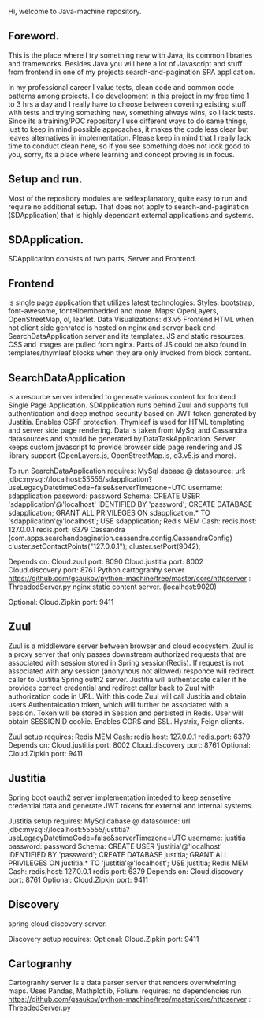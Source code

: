 Hi, welcome to Java-machine repository.

## Foreword.

This is the place where I try something new with Java, its common libraries and frameworks. Besides Java you will here a lot of Javascript and stuff from frontend in one of my projects search-and-pagination SPA application.

In my professional career I value tests, clean code and common code patterns among projects. I do development in this project in my free time 1 to 3 hrs a day and I really have to choose between covering existing stuff with tests and trying something new, something always wins, so I lack tests. Since its a training/POC repository I use different ways to do same things, just to keep in mind possible approaches, it makes the code less clear but leaves alternatives in implementation. Please keep in mind that I really lack time to conduct clean here, so if you see something does not look good to you, sorry, its a place where learning and concept proving is in focus.

## Setup and run.

Most of the repository modules are selfexplanatory, quite easy to run and require no additional setup. That does not apply to search-and-pagination (SDApplication) that is highly dependant external applications and systems.

## SDApplication.

SDApplication consists of two parts, Server and Frontend.

## Frontend
is single page application that utilizes latest technologies:
	Styles: bootstrap, font-awesome, fontelloembedded and more.
	Maps: OpenLayers, OpenStreetMap, ol, leaflet.
	Data Visualizations: d3.v5
Frontend HTML when not client side genrated is hosted on nginx and server back end SearchDataApplication server and its templates.
JS and static resources, CSS and images are pulled from nginx.
Parts of JS could be also found in templates/thymleaf blocks when they are only invoked from block content.

## SearchDataApplication
is a resource server intended to generate various content for frontend Single Page Application. SDApplication runs behind Zuul and supports full authentication and deep method security based on JWT token generated by Justitia. Enables CSRF protection. Thymleaf is used for HTML templating and server side page rendering. Data is taken from MySql and Cassandra datasources and should be generated by DataTaskApplication. Server keeps custom javascript to provide browser side page rendering and JS library support (OpenLayers.js, OpenStreetMap.js, d3.v5.js and more).

To run SearchDataApplication requires:
MySql dabase @ datasource:
	url: jdbc:mysql://localhost:55555/sdapplication?useLegacyDatetimeCode=false&serverTimezone=UTC
	username: sdapplication
	password: password
	Schema:
		CREATE USER 'sdapplication'@'localhost' IDENTIFIED BY 'password';
		CREATE DATABASE sdapplication;
		GRANT ALL PRIVILEGES ON sdapplication.* TO 'sdapplication'@'localhost';
		USE sdapplication;
Redis MEM Cash:
	redis.host: 127.0.0.1
	redis.port: 6379
Cassandra (com.apps.searchandpagination.cassandra.config.CassandraConfig)
	cluster.setContactPoints("127.0.0.1");
    cluster.setPort(9042);

Depends on:
	Cloud.zuul port: 8090
	Cloud.justitia port: 8002
	Cloud.discovery port: 8761
	Python cartogranhy server https://github.com/gsaukov/python-machine/tree/master/core/httpserver : ThreadedServer.py
	nginx static content server. (localhost:9020)

Optional:
	Cloud.Zipkin port: 9411

## Zuul

Zuul is a middleware server between browser and cloud ecosystem. Zuul is a proxy server that only passes downstream authorized requests that are associated with session stored in Spring session(Redis). If request is not associated with any session (anonynous not allowed) responce will redirect caller to Justitia Spring outh2 server. Justitia will authentacate caller if he provides correct credential and redirect caller back to Zuul with authorization code in URL. With this code Zuul will call Justitia and obtain users Authentaication token, which will further be associated with a session. Token will be stored in Session and persisted in Redis. User will obtain SESSIONID cookie. Enables CORS and SSL. Hystrix, Feign clients.

Zuul setup requires:
Redis MEM Cash:
	redis.host: 127.0.0.1
	redis.port: 6379
Depends on:
	Cloud.justitia port: 8002
	Cloud.discovery port: 8761
Optional:
	Cloud.Zipkin port: 9411

## Justitia
Spring boot oauth2 server implementation inteded to keep sensetive credential data and generate JWT tokens for external and internal systems.

Justitia setup requires:
MySql dabase @ datasource:
    url: jdbc:mysql://localhost:55555/justitia?useLegacyDatetimeCode=false&serverTimezone=UTC
    username: justitia
    password: password
	Schema:
		CREATE USER 'justitia'@'localhost' IDENTIFIED BY 'password';
		CREATE DATABASE justitia;
		GRANT ALL PRIVILEGES ON justitia.* TO 'justitia'@'localhost';
		USE justitia;
Redis MEM Cash:
	redis.host: 127.0.0.1
	redis.port: 6379
Depends on:
	Cloud.discovery port: 8761
Optional:
	Cloud.Zipkin port: 9411

## Discovery
spring cloud discovery server.

Discovery setup requires:
Optional:
	Cloud.Zipkin port: 9411

## Cartogranhy
Cartogranhy server
Is a data parser server that renders overwhelming maps. Uses Pandas, Mathplotlib, Folium.
requires:
	no dependencies run https://github.com/gsaukov/python-machine/tree/master/core/httpserver : ThreadedServer.py




